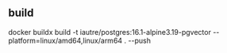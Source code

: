 ## build
docker buildx build -t iautre/postgres:16.1-alpine3.19-pgvector --platform=linux/amd64,linux/arm64 . --push